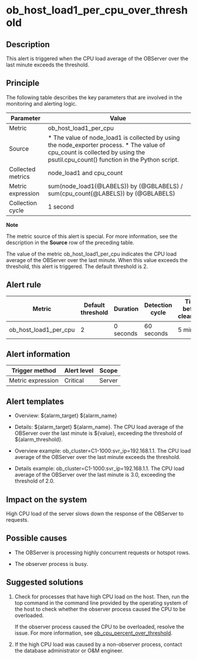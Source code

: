 ob_host_load1_per_cpu_over_threshold 
=========================================================



**Description** 
------------------------------------

This alert is triggered when the CPU load average of the OBServer over the last minute exceeds the threshold.

Principle 
------------------------------

The following table describes the key parameters that are involved in the monitoring and alerting logic. 


|     Parameter     |                                                                                                                                  Value                                                                                                                                  |
|-------------------|-------------------------------------------------------------------------------------------------------------------------------------------------------------------------------------------------------------------------------------------------------------------------|
| Metric            | ob_host_load1_per_cpu                                                                                                                                                                                                                                                   |
| Source            | * The value of node_load1 is collected by using the node_exporter process.   * The value of cpu_count is collected by using the psutil.cpu_count() function in the Python script.    |
| Collected metrics | node_load1 and cpu_count                                                                                                                                                                                                                                                |
| Metric expression | sum(node_load1{@LABELS}) by (@GBLABELS) / sum(cpu_count{@LABELS}) by (@GBLABELS)                                                                                                                                                                                        |
| Collection cycle  | 1 second                                                                                                                                                                                                                                                                |


**Note**



The metric source of this alert is special. For more information, see the description in the **Source** row of the preceding table.

The value of the metric ob_host_load1_per_cpu indicates the CPU load average of the OBServer over the last minute. When this value exceeds the threshold, this alert is triggered. The default threshold is 2.

**Alert rule** 
-----------------------------------



|        Metric         | Default threshold | Duration  | Detection cycle | Time before clearance |
|-----------------------|-------------------|-----------|-----------------|-----------------------|
| ob_host_load1_per_cpu | 2                 | 0 seconds | 60 seconds      | 5 minutes             |



**Alert information** 
------------------------------------------



|  Trigger method   | Alert level | Scope  |
|-------------------|-------------|--------|
| Metric expression | Critical    | Server |



**Alert templates** 
----------------------------------------

* Overview: ${alarm_target} ${alarm_name}

  

* Details: ${alarm_target} ${alarm_name}. The CPU load average of the OBServer over the last minute is ${value}, exceeding the threshold of ${alarm_threshold}.

  

* Overview example: ob_cluster=C1-1000:svr_ip=192.168.1.1. The CPU load average of the OBServer over the last minute exceeds the threshold.

  

* Details example: ob_cluster=C1-1000:svr_ip=192.168.1.1. The CPU load average of the OBServer over the last minute is 3.0, exceeding the threshold of 2.0.

  




**Impact on the system** 
---------------------------------------------

High CPU load of the server slows down the response of the OBServer to requests.

**Possible causes** 
----------------------------------------

* The OBServer is processing highly concurrent requests or hotspot rows.

  

* The observer process is busy.

  




**Suggested solutions** 
--------------------------------------------

1. Check for processes that have high CPU load on the host. Then, run the top command in the command line provided by the operating system of the host to check whether the observer process caused the CPU to be overloaded. 

   If the observer process caused the CPU to be overloaded, resolve the issue. For more information, see [ob_cpu_percent_over_threshold](../2.ob-alert/13.the-cpu-usage-of-the-ob_cpu_percent_over_threshold-observer-process-exceeds-the.md).
   

2. If the high CPU load was caused by a non-observer process, contact the database administrator or O\&M engineer.

   



